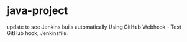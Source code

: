 # java-project
update to see Jenkins buils automatically
Using GitHub Webhook - Test GitHub hook, Jenkinsfile.
